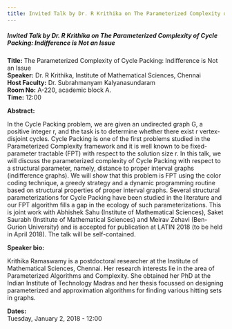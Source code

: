 ```yaml
---
title: Invited Talk by Dr. R Krithika on The Parameterized Complexity of Cycle Packing- Indifference is Not an Issue
---
```


##### **Invited Talk by Dr. R Krithika on The Parameterized Complexity of Cycle Packing: Indifference is Not an Issue**
**Title:** The Parameterized Complexity of Cycle Packing: Indifference is Not an Issue  
**Speaker:** Dr. R Krithika, Institute of Mathematical Sciences, Chennai  
**Host Faculty:**  Dr. Subrahmanyam Kalyanasundaram  
**Room No:** A-220, academic block A.  
**Time:** 12:00  
 
**Abstract:**

 In the Cycle Packing problem, we are given an undirected graph G, a positive integer r, and the task is to determine whether there exist r vertex-disjoint cycles. Cycle Packing is one of the first problems studied in the Parameterized Complexity framework and it is well known to be fixed-parameter tractable (FPT) with respect to the solution size r. In this talk, we will discuss the parameterized complexity of Cycle Packing with respect to a structural parameter, namely, distance to proper interval graphs (indifference graphs). We will show that this problem is FPT using the color coding technique, a greedy strategy and a dynamic programming routine based on structural properties of proper interval graphs. Several structural parameterizations for Cycle Packing have been studied in the literature and our FPT algorithm fills a gap in the ecology of such parameterizations. This is joint work with Abhishek Sahu (Institute of Mathematical Sciences), Saket Saurabh (Institute of Mathematical Sciences) and Meirav Zehavi (Ben-Gurion University) and is accepted for publication at LATIN 2018 (to be held in April 2018). The talk will be self-contained.

**Speaker bio:**

Krithika Ramaswamy is a postdoctoral researcher at the Institute of Mathematical Sciences, Chennai. Her research interests lie in the area of Parameterized Algorithms and Complexity. She obtained her PhD at the Indian Institute of Technology Madras and her thesis focussed on designing parameterized and approximation algorithms for finding various hitting sets in graphs. 

**Dates:**  
Tuesday, January 2, 2018 - 12:00